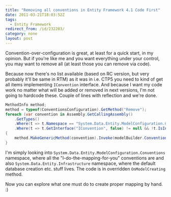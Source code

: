 ```yaml
---
title: "Removing all conventions in Entity Framework 4.1 Code First"
date: 2011-03-21T18:03:52Z
tags:
  - Entity Framework
redirect_from: /id/232283/
category: none
layout: post
---
```

Convention-over-configuration is great, at least for a quick start, in my opinion. But if you're like me and you want everything under your control, you may want to remove all (at least those you can remove via code).

Because now there's no list available (based on RC version, but very probably it'll be same in RTM) as it was in i.e. CTP5 you need to kind of get all items implementing `IConvention` interface. And because I want my code work no matter what will be added or removed in next versions, I'm not going to hardcode these. Couple of lines with reflection and we're done.

```csharp
MethodInfo method;
method = typeof(ConventionsConfiguration).GetMethod("Remove");
foreach (var convention in Assembly.GetCallingAssembly()
	.GetTypes()
	.Where(t => t.Namespace == "System.Data.Entity.ModelConfiguration.Conventions" || t.Namespace == "System.Data.Entity.Infrastructure")
	.Where(t => t.GetInterface("IConvention", false) != null && !t.IsInterface && !t.IsAbstract))
{
	method.MakeGenericMethod(convention).Invoke(modelBuilder.Conventions, null);
}
```

I'm simply looking into `System.Data.Entity.ModelConfiguration.Conventions` namespace, where all the "I-do-the-mapping-for-you" conventions are and also `System.Data.Entity.Infrastructure` namespace, where the default database creation etc. stuff lives. The code is in overridden `OnModelCreating` method.

Now you can explore what one must do to create proper mapping by hand. :)
